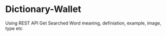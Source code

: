 # Dictionary-Wallet
Using REST API Get  Searched Word meaning, definiation, example, image, type etc
